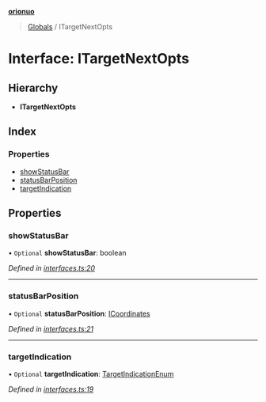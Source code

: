 **[orionuo](../README.md)**

> [Globals](../globals.md) / ITargetNextOpts

# Interface: ITargetNextOpts

## Hierarchy

* **ITargetNextOpts**

## Index

### Properties

* [showStatusBar](itargetnextopts.md#showstatusbar)
* [statusBarPosition](itargetnextopts.md#statusbarposition)
* [targetIndication](itargetnextopts.md#targetindication)

## Properties

### showStatusBar

• `Optional` **showStatusBar**: boolean

*Defined in [interfaces.ts:20](https://github.com/msviha/orionuo/blob/bbe2852/src/interfaces.ts#L20)*

___

### statusBarPosition

• `Optional` **statusBarPosition**: [ICoordinates](icoordinates.md)

*Defined in [interfaces.ts:21](https://github.com/msviha/orionuo/blob/bbe2852/src/interfaces.ts#L21)*

___

### targetIndication

• `Optional` **targetIndication**: [TargetIndicationEnum](../enums/targetindicationenum.md)

*Defined in [interfaces.ts:19](https://github.com/msviha/orionuo/blob/bbe2852/src/interfaces.ts#L19)*
